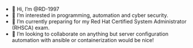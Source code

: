 - 👋 Hi, I’m @RD-1997
- 👀 I’m interested in programming, automation and cyber security. 
- 🌱 I’m currently preparing for my Red Hat Certified System Administrator (RHSCA) exam. 
- 💞️ I’m looking to collaborate on anything but server configuration automation with ansible or containerization would be nice!

<!---
RD-1997/RD-1997 is a ✨ special ✨ repository because its `README.md` (this file) appears on your GitHub profile.
You can click the Preview link to take a look at your changes.
--->
